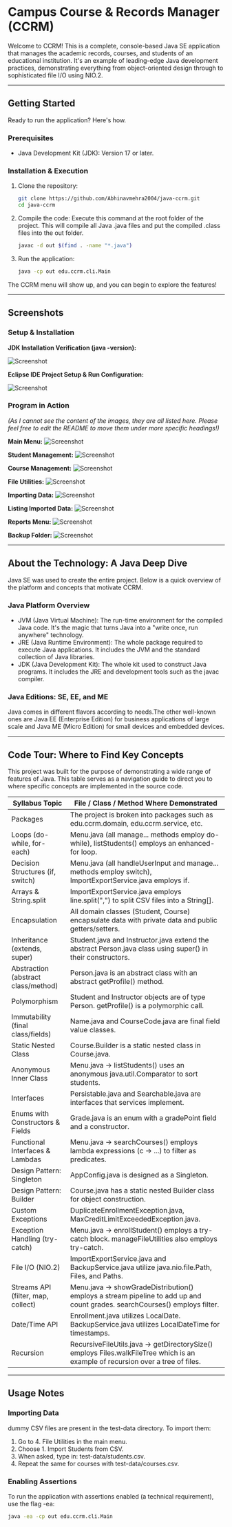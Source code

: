 # Campus Course & Records Manager (CCRM)

Welcome to CCRM! This is a complete, console-based Java SE application that manages the academic records, courses, and students of an educational institution. It's an example of leading-edge Java development practices, demonstrating everything from object-oriented design through to sophisticated file I/O using NIO.2.

---

## Getting Started

Ready to run the application? Here's how.

### Prerequisites

- Java Development Kit (JDK): Version 17 or later.

### Installation & Execution

1.  Clone the repository:
    ```bash
    git clone https://github.com/Abhinavmehra2004/java-ccrm.git
    cd java-ccrm
    ```

2.  Compile the code: Execute this command at the root folder of the project. This will compile all Java .java files and put the compiled .class files into the out folder.
    ```bash
    javac -d out $(find . -name "*.java")
    ```

3.  Run the application:
    ```bash
    java -cp out edu.ccrm.cli.Main
    ```

The CCRM menu will show up, and you can begin to explore the features!

---

## Screenshots

### Setup & Installation

**JDK Installation Verification (java -version):**

![Screenshot](screenshots/Screenshot%202025-09-23%20at%2017.41.11.png)



**Eclipse IDE Project Setup & Run Configuration:**


![Screenshot](screenshots/Screenshot%202025-09-23%20at%2017.35.09.png)


### Program in Action

*(As I cannot see the content of the images, they are all listed here. Please feel free to edit the README to move them under more specific headings!)*

**Main Menu:**
![Screenshot](screenshots/Screenshot%202025-09-23%20at%2016.59.49.png)

**Student Management:**
![Screenshot](screenshots/Screenshot%202025-09-23%20at%2017.01.02.png)

**Course Management:**
![Screenshot](screenshots/Screenshot%202025-09-23%20at%2017.03.05.png)

**File Utilities:**
![Screenshot](screenshots/Screenshot%202025-09-23%20at%2017.04.06.png)

**Importing Data:**
![Screenshot](screenshots/Screenshot%202025-09-23%20at%2017.04.20.png)

**Listing Imported Data:**
![Screenshot](screenshots/Screenshot%202025-09-23%20at%2017.04.32.png)

**Reports Menu:**
![Screenshot](screenshots/Screenshot%202025-09-23%20at%2017.05.36.png)

**Backup Folder:**
![Screenshot](screenshots/Screenshot%202025-09-23%20at%2017.06.21.png)

---

## About the Technology: A Java Deep Dive

Java SE was used to create the entire project. Below is a quick overview of the platform and concepts that motivate CCRM.

### Java Platform Overview

-   JVM (Java Virtual Machine): The run-time environment for the compiled Java code. It's the magic that turns Java into a "write once, run anywhere" technology.
-   JRE (Java Runtime Environment): The whole package required to execute Java applications. It includes the JVM and the standard collection of Java libraries.
-   JDK (Java Development Kit): The whole kit used to construct Java programs. It includes the JRE and development tools such as the javac compiler.

### Java Editions: SE, EE, and ME

Java comes in different flavors according to needs.The other well-known ones are Java EE (Enterprise Edition) for business applications of large scale and Java ME (Micro Edition) for small devices and embedded devices.

---

## Code Tour: Where to Find Key Concepts

This project was built for the purpose of demonstrating a wide range of features of Java. This table serves as a navigation guide to direct you to where specific concepts are implemented in the source code.

| Syllabus Topic | File / Class / Method Where Demonstrated |
|---|---|
| Packages | The project is broken into packages such as edu.ccrm.domain, edu.ccrm.service, etc. |
| Loops (do-while, for-each) | Menu.java (all manage... methods employ do-while), listStudents() employs an enhanced-for loop. |
| Decision Structures (if, switch) | Menu.java (all handleUserInput and manage... methods employ switch), ImportExportService.java employs if. |
| Arrays & String.split | ImportExportService.java employs line.split(",") to split CSV files into a String[]. |
| Encapsulation | All domain classes (Student, Course) encapsulate data with private data and public getters/setters. |
| Inheritance (extends, super) | Student.java and Instructor.java extend the abstract Person.java class using super() in their constructors. |
| Abstraction (abstract class/method) | Person.java is an abstract class with an abstract getProfile() method. |
| Polymorphism | Student and Instructor objects are of type Person. getProfile() is a polymorphic call. |
| Immutability (final class/fields) | Name.java and CourseCode.java are final field value classes. |
| Static Nested Class | Course.Builder is a static nested class in Course.java. |
| Anonymous Inner Class | Menu.java -> listStudents() uses an anonymous java.util.Comparator to sort students. |
| Interfaces | Persistable.java and Searchable.java are interfaces that services implement. |
| Enums with Constructors & Fields | Grade.java is an enum with a gradePoint field and a constructor. |
| Functional Interfaces & Lambdas | Menu.java -> searchCourses() employs lambda expressions (c -> ...) to filter as predicates. |
| Design Pattern: Singleton | AppConfig.java is designed as a Singleton. |
| Design Pattern: Builder | Course.java has a static nested Builder class for object construction. |
| Custom Exceptions | DuplicateEnrollmentException.java, MaxCreditLimitExceededException.java. |
| Exception Handling (try-catch) | Menu.java -> enrollStudent() employs a try-catch block. manageFileUtilities also employs try-catch. |
| File I/O (NIO.2) | ImportExportService.java and BackupService.java utilize java.nio.file.Path, Files, and Paths. |
| Streams API (filter, map, collect) | Menu.java -> showGradeDistribution() employs a stream pipeline to add up and count grades. searchCourses() employs filter. |
| Date/Time API | Enrollment.java utilizes LocalDate. BackupService.java utilizes LocalDateTime for timestamps. |
| Recursion | RecursiveFileUtils.java -> getDirectorySize() employs Files.walkFileTree which is an example of recursion over a tree of files. |

---

## Usage Notes

### Importing Data

dummy CSV files are present in the test-data directory. To import them:

1.  Go to 4. File Utilities in the main menu.
2.  Choose 1. Import Students from CSV.
3.  When asked, type in: test-data/students.csv.
4.  Repeat the same for courses with test-data/courses.csv.

### Enabling Assertions

To run the application with assertions enabled (a technical requirement), use the flag -ea:

```bash
java -ea -cp out edu.ccrm.cli.Main
```
